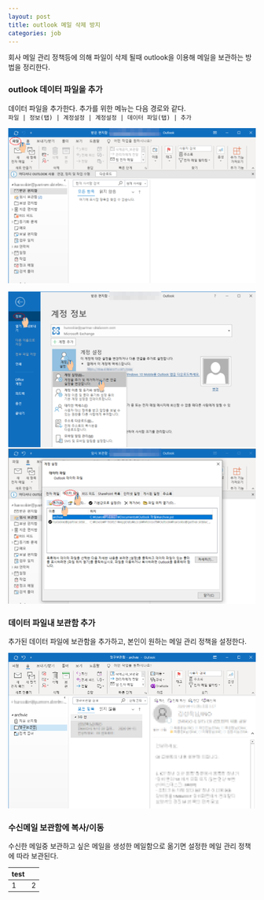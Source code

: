 ```yaml
---
layout: post
title: outlook 메일 삭제 방지
categories: job
---
```


회사 메일 관리 정책등에 의해 파일이 삭제 될때 outlook을 이용해 메일을 보관하는 방법을 정리한다.

### outlook 데이터 파일을 추가

데이터 파일을 추가한다.
추가를 위한 메뉴는 다음 경로와 같다.  
`파일 | 정보(탭) | 계정설정 | 계정설정 | 데이터 파일(탭) | 추가`  
<div>

![데이터파일추가01](/images/2020-10-07-outlook에_메일_보관하기/001.png)</div>

![데이터파일추가02](/images/2020-10-07-outlook에_메일_보관하기/002.png)
![데이터파일추가03](/images/2020-10-07-outlook에_메일_보관하기/003.png)

### 데이터 파일내 보관함 추가
추가된 데이터 파일에 보관함을 추가하고, 본인이 원하는 메일 관리 정책을 설정한다.

<div>

![보관함추가](/images/2020-10-07-outlook에_메일_보관하기/004.png)  

</div>

### 수신메일 보관함에 복사/이동
수신한 메일중 보관하고 싶은 메일을 생성한 메일함으로 옮기면 설정한 메일 관리 정책에 따라 보관된다.

|test||
|-|-|
|1|2|